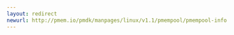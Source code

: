 ```yaml
---
layout: redirect
newurl: http://pmem.io/pmdk/manpages/linux/v1.1/pmempool/pmempool-info.1.html
---
```

